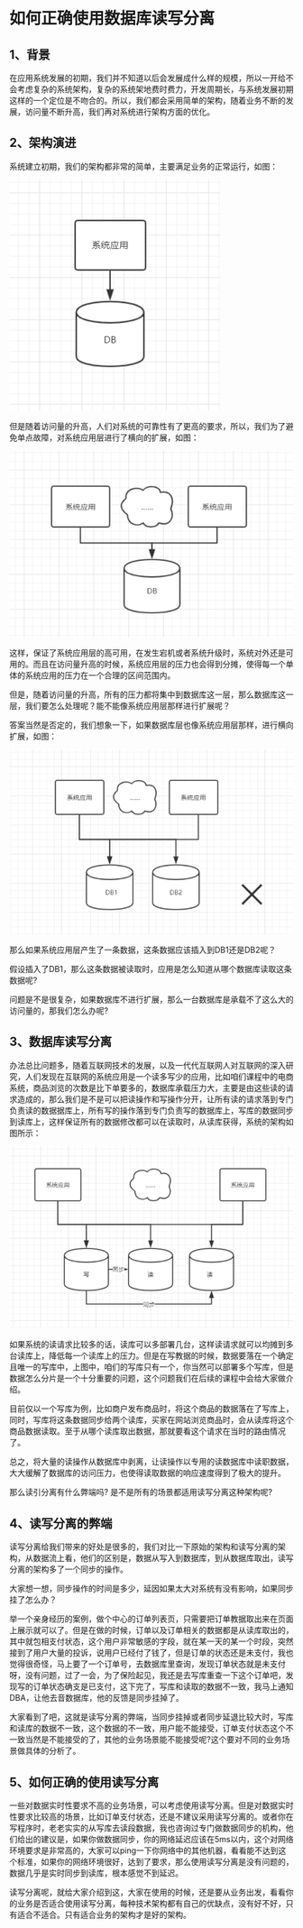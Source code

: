# 如何正确使用数据库读写分离

## 1、背景

在应用系统发展的初期，我们并不知道以后会发展成什么样的规模，所以一开给不会考虑复杂的系统架构，复杂的系统架地费时费力，开发周期长，与系统发展初期这样的一个定位是不吻合的。所以，我们都会采用简单的架构，随着业务不断的发展，访问量不断升高，我们再对系统进行架构方面的优化。

## 2、架构演进

系统建立初期，我们的架构都非常的简单，主要满足业务的正常运行，如图：

![输入图片说明](../img/05.png)

但是随着访问量的升高，人们对系统的可靠性有了更高的要求，所以，我们为了避免单点故障，对系统应用层进行了横向的扩展，如图：

![输入图片说明](../img/06.png)

这样，保证了系统应用层的高可用，在发生宕机或者系统升级时，系统对外还是可用的。而且在访问量升高的时候，系统应用层的压力也会得到分摊，使得每一个单体的系统应用的压力在一个合理的区间范围内。

但是，随着访问量的升高，所有的压力都将集中到数据库这一层，那么数据库这一层，我们要怎么处理呢？能不能像系统应用层那样进行扩展呢？

答案当然是否定的，我们想象一下，如果数据库层也像系统应用层那样，进行横向扩展，如图：

![输入图片说明](../img/07.png)

那么如果系统应用层产生了一条数据，这条数据应该插入到DB1还是DB2呢？

假设插入了DB1，那么这条数据被读取时，应用是怎么知道从哪个数据库读取这条数据呢?

问题是不是很复杂，如果数据库不进行扩展，那么一台数据库是承载不了这么大的访问量的，那我们怎么办呢?

## 3、数据库读写分离

办法总比问题多，随着互联网技术的发展，以及一代代互联网人对互联网的深入研究，人们发现在互联网的系统应用是一个读多写少的应用，比如咱们课程中的电商系统，商品浏览的次数是比下单要多的，数据库承载压力大，主要是由这些读的请求造成的，那么我们是不是可以把读操作和写操作分开，让所有读的请求落到专门负责读的数据据库上，所有写的操作落到专门负责写的数据库上，写库的数据同步到读库上，这样保证所有的数据修改都可以在读取时，从读库获得，系统的架构如图所示：

![输入图片说明](../img/08.png)

如果系统的读请求比较多的话，读库可以多部署几台，这样读请求就可以均摊到多台读库上，降低每一个读库上的压力。但是在写教据的时候，数据要落在一个确定且唯一的写库中，上图中，咱们的写库只有一个，你当然可以部署多个写库，但是数据怎么分片是一个十分重要的问题，这个问题我们在后续的课程中会给大家做介绍。

目前仅以一个写库为例，比如商户发布商品时，将这个商品的数据落在了写库上，同时，写库将这条数据同步给两个读库，买家在网站浏览商品时，会从读库将这个商品数据读取。至于从哪个读库取出数据，那就要看这个请求在当时的路由情况了。

总之，将大量的读操作从数据库中剥离，让读操作以专用的读数据库中读职数据，大大缓解了数据库的访问压力，也使得读取数据的响应速度得到了极大的提升。

那么读引分离有什么弊端吗? 是不是所有的场景都适用读写分离这种架构呢?

## 4、读写分离的弊端

读写分离给我们带来的好处是很多的，我们对比一下原始的架构和读写分离的架构，从数据流上看，他们的区别是，数据从写入到数据库，到从数据库取出，读写分离的架构多了一个同步的操作。

大家想一想，同步操作的时间是多少，延因如果太大对系统有没有影响，如果同步挂了怎么办？

举一个亲身经历的案例，做个中心的订单列表页，只需要把订单教据取出来在页面上展示就可以了。但是在做的时候，订单以及订单相关的数据都是从读库取出的，其中就包相支付状态，这个用户非常敏感的字段，就在某一天的某一个时段，突然接到了用户大量的投诉，说用户已经付了钱了，但是订单的状态还是未支付，我也觉得很奇怪，马上要了一个订单号，去数据库里查询，发现订单状态就是未支付呀，没有问题，过了一会，为了保险起见，我还是去写库重查一下这个订单吧，发现写的订单状态确支是已支付，这下完了，写库和读取的数据不一致，我马上通知DBA，让他去音数据库，他的反馈是同步挂掉了。

大家看到了吧，这就是读写分离的弊端，当同步挂掉或者同步延退比较大时，写库和读库的数据不一致，这个数据的不一致，用户能不能接受，订单支付状态这个不一致当然是不能接受的了，其他的业务场景能不能接受呢?这个要对不同的业务场景做具体的分析了。

## 5、如何正确的使用读写分离

一些对数据实时性要求不高的业务场景，可以考虑使用读写分离。但是对数据实时性要求比较高的场景，比如订单支付状态，还是不建议采用读写分离的。或者你在写程序时，老老实实的从写库去读段数据，我也咨询过专门做数据同步的机构，他们给出的建议是，如果你做数据同步，你的网络延迟应该在5ms以内，这个对网络环境要求是非常高的，大家可以ping一下你网络中的其他机器，看看能不达到这个标准，如果你的网络环境很好，达到了要求，那么使用读写分离是没有问题的，数据几乎是实时同步到读库，根本感觉不到延迟。

读写分离呢，就给大家介绍到这，大家在使用的时候，还是要从业务出发，看看你的业务是否适合使用读写分离，每种技术架构都有自己的优缺点，没有好不好，只有适合不适合。只有适合业务的架构才是好的架构。